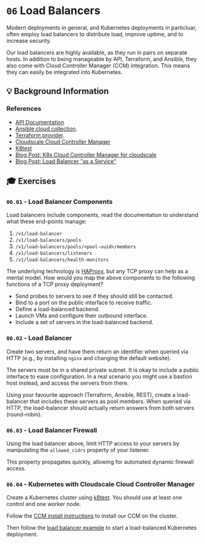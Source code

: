 # `06` Load Balancers

Modern deployments in general, and Kubernetes deployments in particluar, often employ load balancers to distribute load, improve uptime, and to increase security.

Our load balancers are highly available, as they run in pairs on separate hosts. In addition to being manageable by API, Terraform, and Ansible, they also come with Cloud Controller Manager (CCM) integration. This means they can easily be integrated into Kubernetes.

## 💡 Background Information

### References

* [API Documentation](https://www.cloudscale.ch/en/api/v1#load-balancers)
* [Ansible cloud collection](https://docs.ansible.com/ansible/latest/collections/cloudscale_ch/cloud/).
* [Terraform provider](https://registry.terraform.io/providers/cloudscale-ch/cloudscale/latest/docs).
* [Cloudscale Cloud Controller Manager](https://github.com/cloudscale-ch/cloudscale-cloud-controller-manager)
* [K8test](https://github.com/cloudscale-ch/k8test)
* [Blog Post: K8s Cloud Controller Manager for cloudscale](https://www.cloudscale.ch/en/news/2024/03/05/cloud-controller-manager)
* [Blog Post: Load Balancer "as a Service"](https://www.cloudscale.ch/en/news/2023/04/28/load-balancer-as-a-service)

## 🎓 Exercises

### `06.01` - Load Balancer Components

Load balancers include components, read the documentation to understand what these end-points manage:

1. `/v1/load-balancer`
2. `/v1/load-balancers/pools`
3. `/v1/load-balancers/pools/<pool-uuid>/members`
4. `/v1/load-balancers/listeners`
5. `/v1/load-balancers/health-monitors`

The underlying technology is [HAProxy](https://www.haproxy.org/), but any TCP proxy can help as a mental model. How would you map the above components to the following functions of a TCP proxy deployment?

- Send probes to servers to see if they should still be contacted.
- Bind to a port on the public interface to receive traffic.
- Define a load-balanced backend.
- Launch VMs and configure their outbound interface.
- Include a set of servers in the load-balanced backend. 

### `06.02` - Load Balancer

Create two servers, and have them return an identifier when queried via HTTP (e.g., by installing `nginx` and changing the default website).

The servers must be in a shared private subnet. It is okay to include a public interface to ease configuration. In a real scenario you might use a bastion host instead, and access the servers from there.

Using your favourite approach (Terraform, Ansible, REST), create a load-balancer that includes these servers as pool members. When queried via HTTP, the load-balancer should actually return answers from both servers (round-robin).

### `06.03` - Load Balancer Firewall

Using the load balancer above, limit HTTP access to your servers by manipulating the `allowed_cidrs` property of your listener.

This property propagates quickly, allowing for automated dynamic firewall access.
### `06.04` - Kubernetes with Cloudscale Cloud Controller Manager

Create a Kubernetes cluster using [k8test](https://github.com/cloudscale-ch/k8test). You should use at least one control and one worker node.

Follow the [CCM install instructions](https://github.com/cloudscale-ch/cloudscale-cloud-controller-manager?tab=readme-ov-file#installing-the-ccm) to install our CCM on the cluster.

Then follow the [load balancer example](https://github.com/cloudscale-ch/cloudscale-cloud-controller-manager?tab=readme-ov-file#loadbalancer-example) to start a load-balanced Kubernetes deployment.
